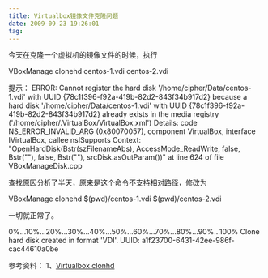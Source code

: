 ```yaml
---
title: Virtualbox镜像文件克隆问题
date: 2009-09-23 19:26:01
tag: 
---
```



今天在克隆一个虚拟机的镜像文件的时候，执行

VBoxManage clonehd centos-1.vdi centos-2.vdi

提示：
ERROR: Cannot register the hard disk '/home/cipher/Data/centos-1.vdi' with UUID {78c1f396-f92a-419b-82d2-843f34b917d2} because a hard disk '/home/cipher/Data/centos-1.vdi' with UUID {78c1f396-f92a-419b-82d2-843f34b917d2} already exists in the media registry ('/home/cipher/.VirtualBox/VirtualBox.xml')
Details: code NS_ERROR_INVALID_ARG (0x80070057), component VirtualBox, interface IVirtualBox, callee nsISupports
Context: "OpenHardDisk(Bstr(szFilenameAbs), AccessMode_ReadWrite, false, Bstr(""), false, Bstr(""), srcDisk.asOutParam())" at line 624 of file VBoxManageDisk.cpp

查找原因分析了半天，原来是这个命令不支持相对路径，修改为

VBoxManage clonehd $(pwd)/centos-1.vdi $(pwd)/centos-2.vdi

一切就正常了。

0%...10%...20%...30%...40%...50%...60%...70%...80%...90%...100%
Clone hard disk created in format 'VDI'. UUID: a1f23700-6431-42ee-986f-cac44610a0be

参考资料：
1、[Virtualbox clonhd](http://muffinresearch.co.uk/archives/2009/07/23/virtualbox-error-cannot-register-the-hard-disk/)











